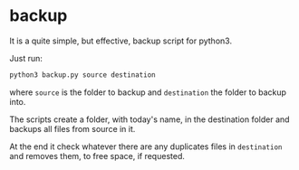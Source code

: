 # backup

It is a quite simple, but effective, backup script for python3.

Just run:
```python
python3 backup.py source destination
```
where `source` is the folder to backup and `destination` the folder to backup into.

The scripts create a folder, with today's name, in the destination folder and backups all files from source in it. 

At the end it check whatever there are any duplicates files in `destination` and removes them, to free space, if requested.


